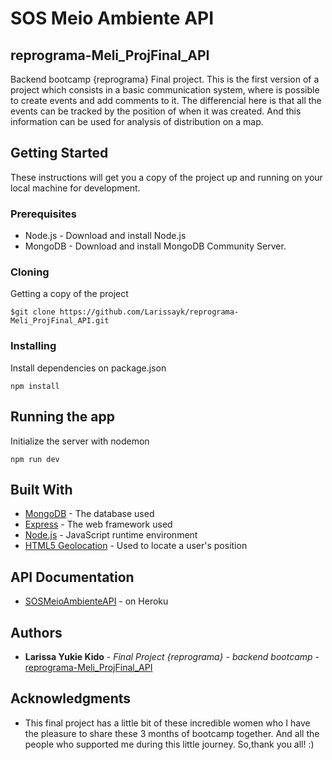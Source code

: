 # SOS Meio Ambiente API

## reprograma-Meli_ProjFinal_API
Backend bootcamp {reprograma} Final project. This is the first version of a project which consists in a basic communication system, where is possible to create events and add comments to it. The differencial here is that all the events can be tracked by the position of when it was created. And this information can be used for analysis of distribution on a map. 

## Getting Started

These instructions will get you a copy of the project up and running on your local machine for development.

### Prerequisites

* Node.js - Download and install Node.js
* MongoDB - Download and install MongoDB Community Server.

### Cloning

Getting a copy of the project

```
$git clone https://github.com/Larissayk/reprograma-Meli_ProjFinal_API.git
```

### Installing

Install dependencies on package.json

```
npm install
```

## Running the app

Initialize the server with nodemon

```
npm run dev
```

## Built With

* [MongoDB](https://www.mongodb.com) - The database used
* [Express](https://expressjs.com) - The web framework used
* [Node.js](https://nodejs.org) - JavaScript runtime environment
* [HTML5 Geolocation](https://www.w3schools.com/html/html5_geolocation) - Used to locate a user's position

## API Documentation

* [SOSMeioAmbienteAPI](https://sos-meio-ambiente-api.herokuapp.com/api-doc) - on Heroku

## Authors

* **Larissa Yukie Kido** - *Final Project {reprograma} - backend bootcamp* - [reprograma-Meli_ProjFinal_API](https://github.com/Larissayk/reprograma-Meli_ProjFinal_API)

## Acknowledgments

* This final project has a little bit of these incredible women who I have the pleasure to share these 3 months of bootcamp together. And all the people who supported me during this little journey. So,thank you all! :)

